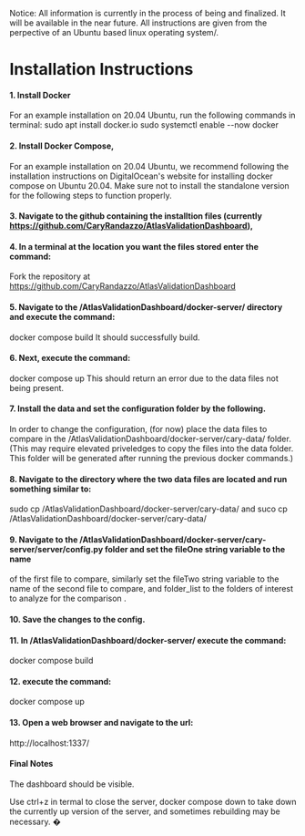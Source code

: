 Notice: All information is currently in the process of being and finalized. It will be available in the near future. All instructions are given from the perpective of an Ubuntu based linux operating system/.

# Installation Instructions

#### 1. Install Docker
 For an example installation on 20.04 Ubuntu, run the following commands in terminal:
  sudo apt install docker.io
  sudo systemctl enable --now docker

#### 2. Install Docker Compose,                                                                                                         
 For an example installation on 20.04 Ubuntu, we recommend following the installation instructions on DigitalOcean's website for installing docker compose on Ubuntu 20.04. Make sure not to install the standalone version for the following steps to function properly.

#### 3. Navigate to the github containing the installtion files (currently https://github.com/CaryRandazzo/AtlasValidationDashboard),

#### 4. In a terminal at the location you want the files stored enter the command:
Fork the repository at https://github.com/CaryRandazzo/AtlasValidationDashboard

#### 5. Navigate to the /AtlasValidationDashboard/docker-server/ directory and execute the command:
docker compose build
It should successfully build.

#### 6. Next, execute the command:
docker compose up
This should return an error due to the data files not being present.

#### 7. Install the data and set the configuration folder by the following.
In order to change the configuration, (for now) place the data files to compare in the /AtlasValidationDashboard/docker-server/cary-data/ folder. 
(This may require elevated priveledges to copy the files into the data folder. This folder will be generated after running the previous docker commands.)

#### 8. Navigate to the directory where the two data files are located and run something similar to:
sudo cp <datafile1> /AtlasValidationDashboard/docker-server/cary-data/    and
suco cp <datafile1> /AtlasValidationDashboard/docker-server/cary-data/

#### 9. Navigate to the /AtlasValidationDashboard/docker-server/cary-server/server/config.py folder and set the fileOne string variable to the name 
of the first file to compare, similarly set the fileTwo string variable to the name of the second file to compare, and folder_list to the 
folders of interest to analyze for the comparison .

#### 10. Save the changes to the config.

#### 11. In /AtlasValidationDashboard/docker-server/ execute the command:
docker compose build

#### 12. execute the command:
docker compose up

#### 13. Open a web browser and navigate to the url: 
http://localhost:1337/

#### Final Notes
The dashboard should be visible.

Use ctrl+z in termal to close the server, docker compose down to take down the currently up version of the server, and sometimes rebuilding may be
necessary.
�
